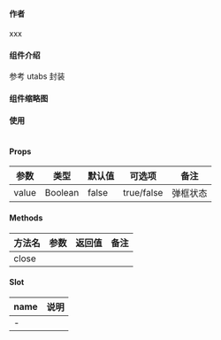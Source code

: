 #### 作者

xxx

#### 组件介绍

参考 utabs 封装

#### 组件缩略图

#### 使用

```

```

#### Props

| 参数  | 类型    | 默认值 | 可选项     | 备注     |
| ----- | ------- | ------ | ---------- | -------- |
| value | Boolean | false  | true/false | 弹框状态 |

#### Methods

| 方法名 | 参数 | 返回值 | 备注 |
| ------ | ---- | ------ | ---- |
| close  |      |        |      |

#### Slot

| name | 说明 |
| ---- | ---- |
| -    |      |

